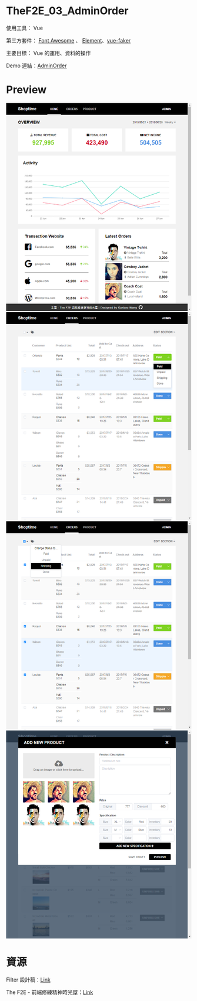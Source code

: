 # TheF2E_03_AdminOrder

使用工具： Vue

第三方套件： [Font Awesome](https://fontawesome.com/) 、 [Element](http://element.eleme.io/#/zh-CN)、[vue-faker](https://github.com/BrockReece/vue-faker)

主要目標： Vue 的運用、資料的操作

Demo 連結：[AdminOrder](https://kanboo.github.io/TheF2E_03_AdminOrder/dist/index.html#/)

# Preview

![Image](https://raw.githubusercontent.com/kanboo/TheF2E_03_AdminOrder/master/SideProjectImage/AdminOrder_01.png)
![Image](https://raw.githubusercontent.com/kanboo/TheF2E_03_AdminOrder/master/SideProjectImage/AdminOrder_02.png)
![Image](https://raw.githubusercontent.com/kanboo/TheF2E_03_AdminOrder/master/SideProjectImage/AdminOrder_03.png)
![Image](https://raw.githubusercontent.com/kanboo/TheF2E_03_AdminOrder/master/SideProjectImage/AdminOrder_04.png)

# 資源

Filter 設計稿：[Link](https://hexschool.github.io/THE_F2E_Design/week3-admin%20order/)

The F2E - 前端修練精神時光屋：[Link](https://www.facebook.com/groups/173311386703334/)
